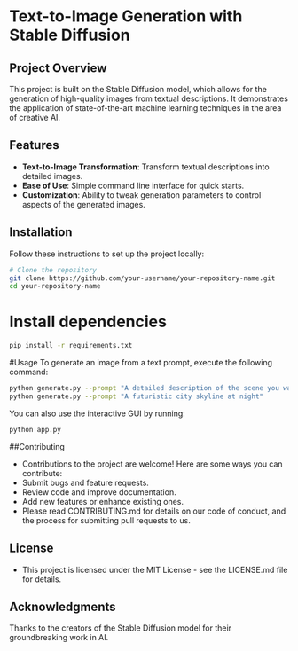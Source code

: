 # Text-to-Image Generation with Stable Diffusion

## Project Overview
This project is built on the Stable Diffusion model, which allows for the generation of high-quality images from textual descriptions. It demonstrates the application of state-of-the-art machine learning techniques in the area of creative AI.

## Features
- **Text-to-Image Transformation**: Transform textual descriptions into detailed images.
- **Ease of Use**: Simple command line interface for quick starts.
- **Customization**: Ability to tweak generation parameters to control aspects of the generated images.

## Installation

Follow these instructions to set up the project locally:

```bash
# Clone the repository
git clone https://github.com/your-username/your-repository-name.git
cd your-repository-name
```

# Install dependencies
```bash
pip install -r requirements.txt
```

#Usage
To generate an image from a text prompt, execute the following command:
```bash
python generate.py --prompt "A detailed description of the scene you want to generate"
python generate.py --prompt "A futuristic city skyline at night"
```


You can also use the interactive GUI by running:
```bash
python app.py
```
##Contributing
- Contributions to the project are welcome! Here are some ways you can contribute:
- Submit bugs and feature requests.
- Review code and improve documentation.
- Add new features or enhance existing ones.
- Please read CONTRIBUTING.md for details on our code of conduct, and the process for submitting pull requests to us.

## License
- This project is licensed under the MIT License - see the LICENSE.md file for details.

## Acknowledgments
Thanks to the creators of the Stable Diffusion model for their groundbreaking work in AI.
